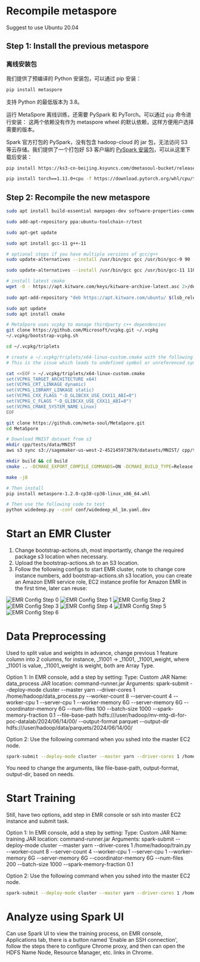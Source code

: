 
# Recompile metaspore
Suggest to use Ubuntu 20.04

## Step 1: Install the previous metaspore

### 离线安装包
我们提供了预编译的 Python 安装包，可以通过 pip 安装：
```bash
pip install metaspore
```
支持 Python 的最低版本为 3.8。

运行 MetaSpore 离线训练，还需要 PySpark 和 PyTorch。可以通过 `pip` 命令进行安装：
这两个依赖没有作为 metaspore wheel 的默认依赖，这样方便用户选择需要的版本。

Spark 官方打包的 PySpark，没有包含 hadoop-cloud 的 jar 包，无法访问 S3 等云存储。我们提供了一个打包好 S3 客户端的 [PySpark 安装包](https://ks3-cn-beijing.ksyuncs.com/dmetasoul-bucket/releases/spark/pyspark-3.1.2.265f9ad4ee-py2.py3-none-any.whl)，可以从这里下载后安装：
```bash
pip install https://ks3-cn-beijing.ksyuncs.com/dmetasoul-bucket/releases/spark/pyspark-3.1.2.265f9ad4ee-py2.py3-none-any.whl
```

```bash
pip install torch==1.11.0+cpu -f https://download.pytorch.org/whl/cpu/torch_stable.html
```

## Step 2:  Recompile the new metaspore

```bash
sudo apt install build-essential manpages-dev software-properties-common curl zip unzip tar pkg-config bison flex python3-dev

sudo add-apt-repository ppa:ubuntu-toolchain-r/test

sudo apt-get update

sudo apt install gcc-11 g++-11

# optional steps if you have multiple versions of gcc/g++
sudo update-alternatives --install /usr/bin/gcc gcc /usr/bin/gcc-9 90 --slave /usr/bin/g++ g++ /usr/bin/g++-9 --slave /usr/bin/gcov gcov /usr/bin/gcov-9 --slave /usr/bin/gcc-ar gcc-ar /usr/bin/gcc-ar-9 --slave /usr/bin/gcc-ranlib gcc-ranlib /usr/bin/gcc-ranlib-9

sudo update-alternatives --install /usr/bin/gcc gcc /usr/bin/gcc-11 110 --slave /usr/bin/g++ g++ /usr/bin/g++-11 --slave /usr/bin/gcov gcov /usr/bin/gcov-11 --slave /usr/bin/gcc-ar gcc-ar /usr/bin/gcc-ar-11 --slave /usr/bin/gcc-ranlib gcc-ranlib /usr/bin/gcc-ranlib-11

# install latest cmake
wget -O - https://apt.kitware.com/keys/kitware-archive-latest.asc 2>/dev/null | gpg --dearmor - | sudo tee /etc/apt/trusted.gpg.d/kitware.gpg >/dev/null
 
sudo apt-add-repository "deb https://apt.kitware.com/ubuntu/ $(lsb_release -cs) main" 

sudo apt update
sudo apt install cmake

# MetaSpore uses vcpkg to manage thirdparty c++ dependencies
git clone https://github.com/Microsoft/vcpkg.git ~/.vcpkg
~/.vcpkg/bootstrap-vcpkg.sh

cd ~/.vcpkg/triplets

# create a ~/.vcpkg/triplets/x64-linux-custom.cmake with the following contents
# This is the issue which leads to undefined symbol or unreferenced symbol during link, D_GLIBCXX_USE_CXX11_ABI=0 should be used for all packages installed using vcpkg, since CMakeFiles.txt also used this.

cat <<EOF > ~/.vcpkg/triplets/x64-linux-custom.cmake
set(VCPKG_TARGET_ARCHITECTURE x64)
set(VCPKG_CRT_LINKAGE dynamic)
set(VCPKG_LIBRARY_LINKAGE static)
set(VCPKG_CXX_FLAGS "-D_GLIBCXX_USE_CXX11_ABI=0")
set(VCPKG_C_FLAGS "-D_GLIBCXX_USE_CXX11_ABI=0")
set(VCPKG_CMAKE_SYSTEM_NAME Linux)
EOF

git clone https://github.com/meta-soul/MetaSpore.git
cd MetaSpore

# Download MNIST dataset from s3
mkdir cpp/tests/data/MNIST
aws s3 sync s3://sagemaker-us-west-2-452145973879/datasets/MNIST/ cpp/tests/data/MNIST

mkdir build && cd build
cmake .. -DCMAKE_EXPORT_COMPILE_COMMANDS=ON -DCMAKE_BUILD_TYPE=Release -DCMAKE_TOOLCHAIN_FILE=~/.vcpkg/scripts/buildsystems/vcpkg.cmake -DVCPKG_TARGET_TRIPLET=x64-linux-custom -DBUILD_TRAIN_PKG=ON -DBUILD_SERVING_BIN=ON -DENABLE_TESTS=ON

make -j8

# Then install  
pip install metaspore-1.2.0-cp38-cp38-linux_x86_64.whl

# Then use the following code to test
python widedeep.py --conf conf/widedeep_ml_1m.yaml.dev
```

# Start an EMR Cluster
1. Change bootstrap-actions.sh, most importantly, change the required package s3 location when necessary.
2. Upload the bootstrap-actions.sh to an S3 location.
3. Follow the following configs to start EMR cluster, note to change core instance numbers, add bootstrap-actions.sh s3 location, you can create an Amazon EMR service role, EC2 instance profile for Amazon EMR in the first time, later can reuse: 

![EMR Config Step 0](images/EMR-config-0.png)
![EMR Config Step 1](images/EMR-config-1.png)
![EMR Config Step 2](images/EMR-config-2.png)
![EMR Config Step 3](images/EMR-config-3.png)
![EMR Config Step 4](images/EMR-config-4.png)
![EMR Config Step 5](images/EMR-config-5.png)
![EMR Config Step 6](images/EMR-config-6.png)


# Data Preprocessing

Used to split value and weights in advance, change previous 1 feature column into 2 columns, for instance, _11001 -> _11001, _11001_weight, where _11001 is value, _11001_weight is weight, both are Array Type. 

Option 1: In EMR console, add a step by setting:
Type: Custom JAR
Name: data_process
JAR location: command-runner.jar
Arguments: spark-submit --deploy-mode cluster --master yarn --driver-cores 1 /home/hadoop/data_process.py --worker-count 8 --server-count 4 --worker-cpu 1 --server-cpu 1 --worker-memory 6G --server-memory 6G --coordinator-memory 6G --num-files 100 --batch-size 1000 --spark-memory-fraction 0.1 --file-base-path hdfs:///user/hadoop/mv-mtg-di-for-poc-datalab/2024/06/14/00/ --output-format parquet --output-dir hdfs:///user/hadoop/data/parquets/2024/06/14/00/

Option 2: Use the following command when you sshed into the master EC2 node.
```bash
spark-submit --deploy-mode cluster --master yarn --driver-cores 1 /home/hadoop/data_process.py --worker-count 8 --server-count 4 --worker-cpu 1 --server-cpu 1 --worker-memory 6G --server-memory 6G --coordinator-memory 6G --num-files 100 --batch-size 1000 --spark-memory-fraction 0.1 --file-base-path hdfs:///user/hadoop/mv-mtg-di-for-poc-datalab/2024/06/14/00/ --output-format parquet --output-dir hdfs:///user/hadoop/data/parquets/2024/06/14/00/
```

You need to change the arguments, like file-base-path, output-format, output-dir, based on needs.

# Start Training

Still, have two options, add step in EMR console or ssh into master EC2 instance and submit task.

Option 1: In EMR console, add a step by setting:
Type: Custom JAR
Name: training
JAR location: command-runner.jar
Arguments: spark-submit --deploy-mode cluster --master yarn --driver-cores 1 /home/hadoop/train.py --worker-count 8 --server-count 4 --worker-cpu 1 --server-cpu 1 --worker-memory 6G --server-memory 6G --coordinator-memory 6G --num-files 200 --batch-size 1000 --spark-memory-fraction 0.1

Option 2: Use the following command when you sshed into the master EC2 node.
```bash
spark-submit --deploy-mode cluster --master yarn --driver-cores 1 /home/hadoop/train.py --worker-count 8 --server-count 4 --worker-cpu 1 --server-cpu 1 --worker-memory 6G --server-memory 6G --coordinator-memory 6G --num-files 200 --batch-size 1000 --spark-memory-fraction 0.1
```

# Analyze using Spark UI
Can use Spark UI to view the training process, on EMR console, Applications tab, there is a button named 'Enable an SSH connection', follow the steps there to configure Chrome proxy, and then can open the HDFS Name Node, Resource Manager, etc. links in Chrome.


